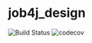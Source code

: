 # job4j_design

![Build Status](https://travis-ci.com/BarmaleySPb/job4j_design.svg?branch=master)
![codecov](https://codecov.io/gh/BarmaleySPb/job4j_design/branch/master/graph/badge.svg?token=r6X9sq4clV)